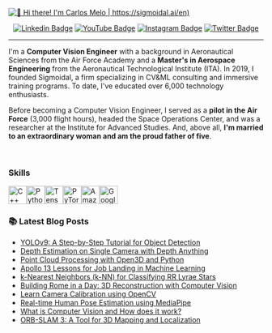 [<img src="https://raw.githubusercontent.com/carlosfab/carlosfab/master/github-banner.png" alt="👋 Hi there! I'm Carlos Melo | https://sigmoidal.ai/en)" title="👋 Hi there! I'm Carlos Melo | https://sigmoidal.ai/en)"/>](https://sigmoidal.ai/en/)

<div align="center">
  
  [![Linkedin Badge](https://img.shields.io/badge/LinkedIn-0077B5?style=flat-square&logo=Linkedin&logoColor=white&link=https://www.linkedin.com/in/carlos-melo-data-science/)](https://www.linkedin.com/in/carlos-melo-data-science/)
  [![YouTube Badge](https://img.shields.io/badge/YouTube-FF0000?style=flat-square&logo=youtube&logoColor=white)](https://www.youtube.com/@CarlosMeloSigmoidal)
  [![Instagram Badge](https://img.shields.io/badge/Instagram-E4405F?style=flat-square&logo=instagram&logoColor=white)](https://www.instagram.com/carlos_melo.py)
  [![Twitter Badge](https://img.shields.io/twitter/follow/:carlos_melo_py)](https://twitter.com/carlos_melo_py)

  
</div>

---

<p align="left">
I'm a <strong>Computer Vision Engineer</strong> with a background in Aeronautical Sciences from the Air Force Academy and a <strong>Master's in Aerospace Engineering</strong> from the Aeronautical Technological Institute (ITA). In 2019, I founded Sigmoidal, a firm specializing in CV&ML consulting and immersive training programs. To date, I've educated over 6,000 technology enthusiasts.
</p>

<p align="left"> 
Before becoming a Computer Vision Engineer, I served as a <strong>pilot in the Air Force</strong> (3,000 flight hours), headed the Space Operations Center, and was a researcher at the Institute for Advanced Studies. And, above all, <strong>I'm married to an extraordinary woman and am the proud father of five</strong>.
</p>
<br>

### Skills  

<p align="left"> <a href="https://docs.microsoft.com/en-us/cpp/?view=msvc-170" target="_blank" rel="noreferrer"><img src="https://raw.githubusercontent.com/danielcranney/readme-generator/main/public/icons/skills/cplusplus-colored.svg" width="36" height="36" alt="C++" /></a><a href="https://www.python.org/" target="_blank" rel="noreferrer"><img src="https://raw.githubusercontent.com/danielcranney/readme-generator/main/public/icons/skills/python-colored.svg" width="36" height="36" alt="Python" /></a><a href="https://www.tensorflow.org/" target="_blank" rel="noreferrer"><img src="https://raw.githubusercontent.com/danielcranney/readme-generator/main/public/icons/skills/tensorflow-colored.svg" width="36" height="36" alt="TensorFlow" /></a><a href="https://pytorch.org/" target="_blank" rel="noreferrer"><img src="https://raw.githubusercontent.com/danielcranney/readme-generator/main/public/icons/skills/pytorch-colored.svg" width="36" height="36" alt="PyTorch" /></a><a href="https://aws.amazon.com" target="_blank" rel="noreferrer"><img src="https://raw.githubusercontent.com/danielcranney/readme-generator/main/public/icons/skills/aws-colored.svg" width="36" height="36" alt="Amazon Web Services" /></a><a href="https://cloud.google.com/" target="_blank" rel="noreferrer"><img src="https://raw.githubusercontent.com/danielcranney/readme-generator/main/public/icons/skills/googlecloud-colored.svg" width="36" height="36" alt="Google Cloud" /></a> </p>


### 📚 Latest Blog Posts

<!--START_SECTION:feed-->
* [YOLOv9: A Step-by-Step Tutorial for Object Detection](https:&#x2F;&#x2F;sigmoidal.ai&#x2F;en&#x2F;yolov9-step-by-step-tutorial-object-detection&#x2F;)
* [Depth Estimation on Single Camera with Depth Anything](https:&#x2F;&#x2F;sigmoidal.ai&#x2F;en&#x2F;depth-estimation-on-single-camera-with-depth-anything&#x2F;)
* [Point Cloud Processing with Open3D and Python](https:&#x2F;&#x2F;sigmoidal.ai&#x2F;en&#x2F;point-cloud-processing-with-open3d-and-python&#x2F;)
* [Apollo 13 Lessons for Job Landing in Machine Learning](https:&#x2F;&#x2F;sigmoidal.ai&#x2F;en&#x2F;apollo-13-lessons-for-job-landing-in-machine-learning&#x2F;)
* [k-Nearest Neighbors (k-NN) for Classifying RR Lyrae Stars](https:&#x2F;&#x2F;sigmoidal.ai&#x2F;en&#x2F;k-nearest-neighbors-k-nn-for-classifying-rr-lyrae-stars&#x2F;)
* [Building Rome in a Day: 3D Reconstruction with Computer Vision](https:&#x2F;&#x2F;sigmoidal.ai&#x2F;en&#x2F;building-rome-in-a-day-3d-reconstruction-with-computer-vision&#x2F;)
* [Learn Camera Calibration using OpenCV](https:&#x2F;&#x2F;sigmoidal.ai&#x2F;en&#x2F;learn-camera-calibration-using-opencv-and-python&#x2F;)
* [Real-time Human Pose Estimation using MediaPipe](https:&#x2F;&#x2F;sigmoidal.ai&#x2F;en&#x2F;real-time-human-pose-estimation-using-mediapipe&#x2F;)
* [What is Computer Vision and How does it work?](https:&#x2F;&#x2F;sigmoidal.ai&#x2F;en&#x2F;what-is-computer-vision-how-does-it-work&#x2F;)
* [ORB-SLAM 3: A Tool for 3D Mapping and Localization](https:&#x2F;&#x2F;sigmoidal.ai&#x2F;en&#x2F;orb-slam-3-a-tool-for-3d-mapping-and-localization&#x2F;)
<!--END_SECTION:feed-->
